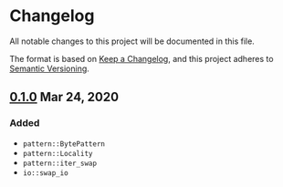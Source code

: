 # Changelog

All notable changes to this project will be documented in this file.

The format is based on [Keep a Changelog](https://keepachangelog.com/en/1.0.0/),
and this project adheres to [Semantic Versioning](https://semver.org/spec/v2.0.0.html).

## [0.1.0](https://crates.io/crates/bswp/0.1.0) Mar 24, 2020

### Added

* `pattern::BytePattern`
* `pattern::Locality`
* `pattern::iter_swap`
* `io::swap_io`
